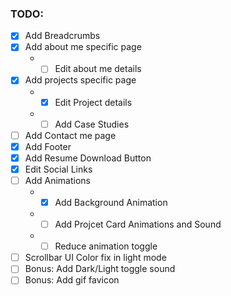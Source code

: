 ### TODO:

- [x] Add Breadcrumbs
- [x] Add about me specific page
    - - [ ] Edit about me details
- [x] Add projects specific page
    - - [x] Edit Project details
    - - [ ] Add Case Studies
- [ ] Add Contact me page
- [x] Add Footer
- [x] Add Resume Download Button
- [x] Edit Social Links
- [ ] Add Animations
    - - [x] Add Background Animation
    - - [ ] Add Projcet Card Animations and Sound
    - - [ ] Reduce animation toggle
- [ ] Scrollbar UI Color fix in light mode
- [ ] Bonus: Add Dark/Light toggle sound
- [ ] Bonus: Add gif favicon